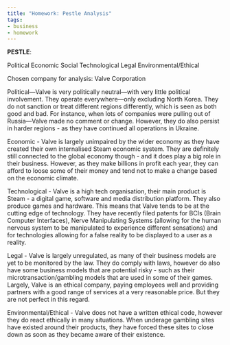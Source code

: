 ```yaml
---
title: "Homework: Pestle Analysis"
tags:
- business
- homework
---
```


**PESTLE**:

Political
Economic
Social
Technological
Legal
Environmental/Ethical

Chosen company for analysis:  Valve Corporation

Political—Valve is very politically neutral—with very little political involvement. They operate everywhere—only excluding North Korea. They do not sanction or treat different regions differently, which is seen as both good and bad. For instance, when lots of companies were pulling out of Russia—Valve made no comment or change. However, they do also persist in harder regions - as they have continued all operations in Ukraine.

Economic - Valve is largely unimpaired by the wider economy as they have created their own internalised Steam economic system. They are definitely still connected to the global economy though - and it does play a big role in their business. However, as they make billions in profit each year, they can afford to loose some of their money and tend not to make a change based on the economic climate.

Technological - Valve is a high tech organisation, their main product is Steam - a digital game, software and media distribution platform. They also produce games and hardware. This means that Valve tends to be at the cutting edge of technology. They have recently filed patents for BCIs (Brain Computer Interfaces), Nerve Manipulating Systems (allowing for the human nervous system to be manipulated to experience different sensations) and for technologies allowing for a false reality to be displayed to a user as a reality. 

Legal - Valve is largely unregulated, as many of their business models are yet to be monitored by the law. They do comply with laws, however do also have some business models that are potential risky - such as their microtransaction/gambling models that are used in some of their games. Largely, Valve is an ethical company, paying employees well and providing partners with a good range of services at a very reasonable price. But they are not perfect in this regard.

Environmental/Ethical - Valve does not have a written ethical code, however they do react ethically in many situations. When underage gambling sites have existed around their products, they have forced these sites to close down as soon as they became aware of their existence. 



‎‎
